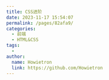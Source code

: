 ```yaml
---
title: CSS进阶
date: 2023-11-17 15:54:07
permalink: /pages/82afa9/
categories:
  - 前端
  - HTML&CSS
tags:
  - 
author: 
  name: Howietron
  link: https://github.com/Howietron
---
```


